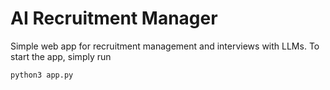 # AI Recruitment Manager
Simple web app for recruitment management and interviews with LLMs. To start the app, simply run
```
python3 app.py
```
